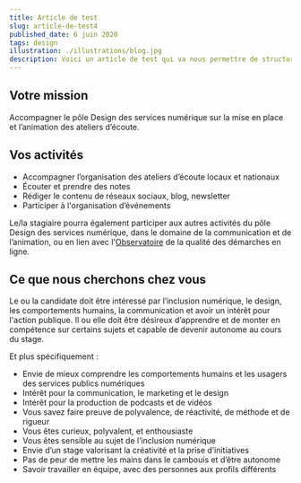 ```yaml
---
title: Article de test
slug: article-de-test4
published_date: 6 juin 2020
tags: design
illustration: ./illustrations/blog.jpg
description: Voici un article de test qui va nous permettre de structurer le blog. En un rien de temps.
---
```


## Votre mission
Accompagner le pôle Design des services numérique sur la mise en place et l’animation des ateliers d’écoute.

## Vos activités
* Accompagner l’organisation des ateliers d’écoute locaux et nationaux
* Écouter et prendre des notes
* Rédiger le contenu de réseaux sociaux, blog, newsletter
* Participer à l'organisation d’événements

Le/la stagiaire pourra également participer aux autres activités du pôle Design des services numérique, dans le domaine de la communication et de l’animation, ou en lien avec l'[Observatoire](https://observatoire.numerique.gouv.fr) de la qualité des démarches en ligne.

## Ce que nous cherchons chez vous
Le ou la candidate doit être intéressé par l’inclusion numérique, le design, les comportements humains, la communication et avoir un intérêt pour l'action publique. Il ou elle doit être désireux d’apprendre et de monter en compétence sur certains sujets et capable de devenir autonome au cours du stage.

Et plus spécifiquement :

* Envie de mieux comprendre les comportements humains et les usagers des services publics numériques
* Intérêt pour la communication, le marketing et le design
* Intérêt pour la production de podcasts et de vidéos
* Vous savez faire preuve de polyvalence, de réactivité, de méthode et de rigueur
* Vous êtes curieux, polyvalent, et enthousiaste
* Vous êtes sensible au sujet de l’inclusion numérique
* Envie d’un stage valorisant la créativité et la prise d’initiatives
* Pas de peur de mettre les mains dans le cambouis et d’être autonome
* Savoir travailler en équipe, avec des personnes aux profils différents

